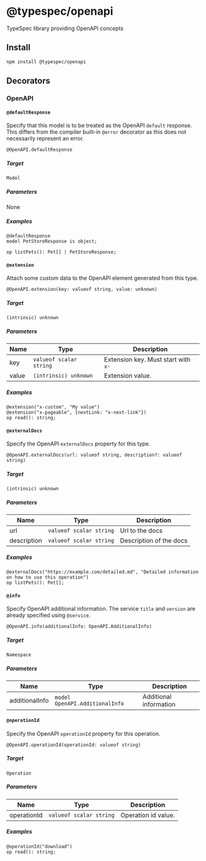# @typespec/openapi
TypeSpec library providing OpenAPI concepts
## Install
```bash
npm install @typespec/openapi
```
## Decorators
### OpenAPI
#### `@defaultResponse`

Specify that this model is to be treated as the OpenAPI `default` response.
This differs from the compiler built-in `@error` decorator as this does not necessarily represent an error.

```typespec
@OpenAPI.defaultResponse
```

##### Target

`Model`

##### Parameters
None

##### Examples

```typespec
@defaultResponse
model PetStoreResponse is object;

op listPets(): Pet[] | PetStoreResponse;
```


#### `@extension`

Attach some custom data to the OpenAPI element generated from this type.

```typespec
@OpenAPI.extension(key: valueof string, value: unknown)
```

##### Target

`(intrinsic) unknown`

##### Parameters
| Name | Type | Description |
|------|------|-------------|
| key | `valueof scalar string` | Extension key. Must start with `x-` |
| value | `(intrinsic) unknown` | Extension value. |

##### Examples

```typespec
@extension("x-custom", "My value")
@extension("x-pageable", {nextLink: "x-next-link"})
op read(): string;
```


#### `@externalDocs`

Specify the OpenAPI `externalDocs` property for this type.

```typespec
@OpenAPI.externalDocs(url: valueof string, description?: valueof string)
```

##### Target

`(intrinsic) unknown`

##### Parameters
| Name | Type | Description |
|------|------|-------------|
| url | `valueof scalar string` | Url to the docs |
| description | `valueof scalar string` | Description of the docs |

##### Examples

```typespec
@externalDocs("https://example.com/detailed.md", "Detailed information on how to use this operation")
op listPets(): Pet[];
```


#### `@info`

Specify OpenAPI additional information.
The service `title` and `version` are already specified using `@service`.

```typespec
@OpenAPI.info(additionalInfo: OpenAPI.AdditionalInfo)
```

##### Target

`Namespace`

##### Parameters
| Name | Type | Description |
|------|------|-------------|
| additionalInfo | `model OpenAPI.AdditionalInfo` | Additional information |



#### `@operationId`

Specify the OpenAPI `operationId` property for this operation.

```typespec
@OpenAPI.operationId(operationId: valueof string)
```

##### Target

`Operation`

##### Parameters
| Name | Type | Description |
|------|------|-------------|
| operationId | `valueof scalar string` | Operation id value. |

##### Examples

```typespec
@operationId("download")
op read(): string;
```

